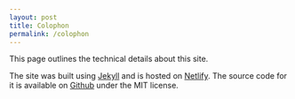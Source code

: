 ```yaml
---
layout: post
title: Colophon
permalink: /colophon
---
```


This page outlines the technical details about this site.

The site was built using [Jekyll](https://jekyllrb.com/) and is hosted on [Netlify](https://www.netlify.com/). The source code for it is available on [Github](https://github.com/vbilgin/vb-v8) under the MIT license.
